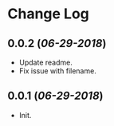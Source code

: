 # Change Log


## 0.0.2 (*06-29-2018*)
- Update readme.
- Fix issue with filename.

## 0.0.1 (*06-29-2018*)
- Init.
